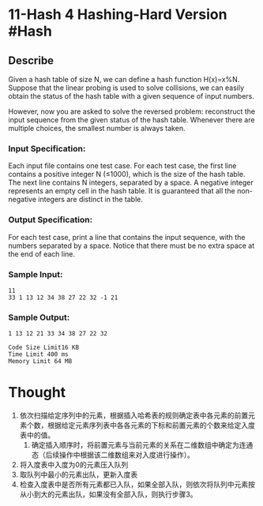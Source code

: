 # 11-Hash 4 Hashing-Hard Version #Hash

## Describe
Given a hash table of size N, we can define a hash function H(x)=x%N. Suppose that the linear probing is used to solve collisions, 
we can easily obtain the status of the hash table with a given sequence of input numbers.

However, now you are asked to solve the reversed problem: reconstruct the input sequence from the given status of the hash table.
Whenever there are multiple choices, the smallest number is always taken.

### Input Specification:

Each input file contains one test case. For each test case, the first line contains a positive integer N (≤1000), 
which is the size of the hash table. The next line contains N integers, separated by a space. A negative integer 
represents an empty cell in the hash table. It is guaranteed that all the non-negative integers are distinct in the table.

### Output Specification:

For each test case, print a line that contains the input sequence, with the numbers separated by a space. 
Notice that there must be no extra space at the end of each line.

### Sample Input:

```in
11
33 1 13 12 34 38 27 22 32 -1 21
```

### Sample Output:

```out
1 13 12 21 33 34 38 27 22 32
```

```
Code Size Limit16 KB
Time Limit 400 ms
Memory Limit 64 MB
```

# Thought
1. 依次扫描给定序列中的元素，根据插入哈希表的规则确定表中各元素的前置元素个数，根据给定元素序列表中各各元素的下标和前置元素的个数来给定入度表中的值。
   1. 确定插入顺序时，将前置元素与当前元素的关系在二维数组中确定为连通态（后续操作中根据该二维数组来对入度进行操作）。
2. 将入度表中入度为0的元素压入队列
3. 取队列中最小的元素出队，更新入度表
4. 检查入度表中是否所有元素都已入队，如果全部入队，则依次将队列中元素按从小到大的元素出队，如果没有全部入队，则执行步骤3。